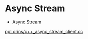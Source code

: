 # Async Stream

- [Async Stream](#async-stream)

[ppLorins/c++_async_stream_client.cc](https://gist.github.com/ppLorins/d4484b61f12b2d87ac5c8d50d0808974)
